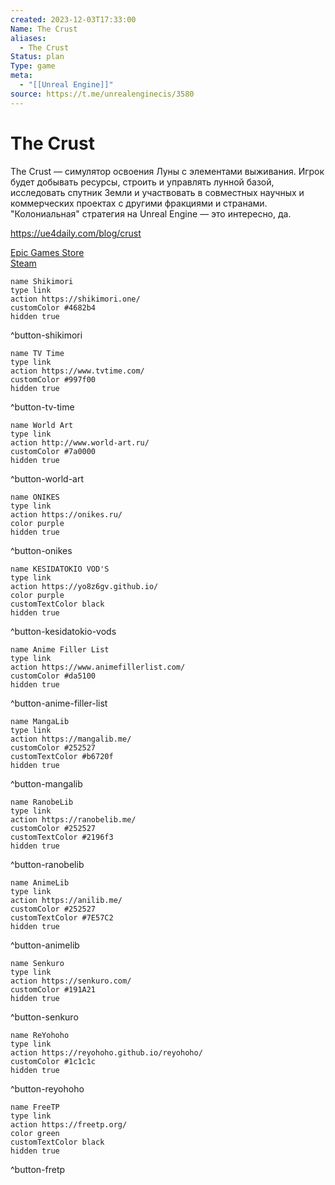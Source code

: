```yaml
---
created: 2023-12-03T17:33:00
Name: The Crust
aliases:
  - The Crust
Status: plan
Type: game
meta:
  - "[[Unreal Engine]]"
source: https://t.me/unrealenginecis/3580
---
```


# The Crust

The Crust — симулятор освоения Луны с элементами выживания.
Игрок будет добывать ресурсы, строить и управлять лунной базой, исследовать спутник Земли и участвовать в совместных научных и коммерческих проектах с другими фракциями и странами. "Колониальная" стратегия на Unreal Engine — это интересно, да.

https://ue4daily.com/blog/crust

[Epic Games Store](https://store.epicgames.com/en-US/p/the-crust-17f0f9)  
[Steam](https://store.steampowered.com/app/1465470/The_Crust/)


```button
name Shikimori
type link
action https://shikimori.one/
customColor #4682b4
hidden true
```
^button-shikimori

```button
name TV Time
type link
action https://www.tvtime.com/
customColor #997f00
hidden true
```
^button-tv-time

```button
name World Art
type link
action http://www.world-art.ru/
customColor #7a0000
hidden true
```
^button-world-art

```button
name ONIKES
type link
action https://onikes.ru/
color purple
hidden true
```
^button-onikes

```button
name KESIDATOKIO VOD'S
type link
action https://yo8z6gv.github.io/
color purple
customTextColor black
hidden true
```
^button-kesidatokio-vods

```button
name Anime Filler List
type link
action https://www.animefillerlist.com/
customColor #da5100
hidden true
```
^button-anime-filler-list

```button
name MangaLib
type link
action https://mangalib.me/
customColor #252527
customTextColor #b6720f
hidden true
```
^button-mangalib

```button
name RanobeLib
type link
action https://ranobelib.me/
customColor #252527
customTextColor #2196f3
hidden true
```
^button-ranobelib

```button
name AnimeLib
type link
action https://anilib.me/
customColor #252527
customTextColor #7E57C2
hidden true
```
^button-animelib

```button
name Senkuro
type link
action https://senkuro.com/
customColor #191A21
hidden true
```
^button-senkuro

```button
name ReYohoho
type link
action https://reyohoho.github.io/reyohoho/
customColor #1c1c1c
hidden true
```
^button-reyohoho

```button
name FreeTP
type link
action https://freetp.org/
color green
customTextColor black
hidden true
```
^button-fretp
